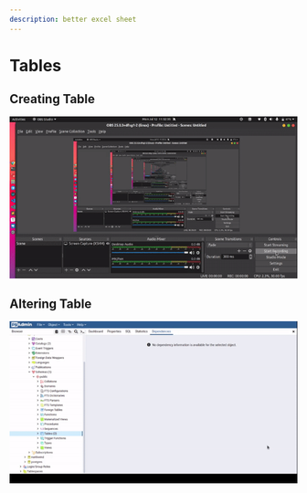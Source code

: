 ```yaml
---
description: better excel sheet
---
```


# Tables

## Creating Table 

![](../.gitbook/assets/output%20%281%29.gif)

## Altering Table

![](../.gitbook/assets/output%20%282%29.gif)

